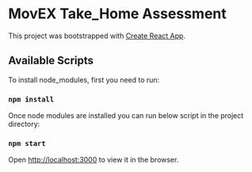 # MovEX Take_Home Assessment

This project was bootstrapped with [Create React App](https://github.com/facebook/create-react-app).

## Available Scripts

To install node_modules, first you need to run:

### `npm install`

Once node modules are installed you can run below script in the project directory:

### `npm start`

Open [http://localhost:3000](http://localhost:3000) to view it in the browser.

